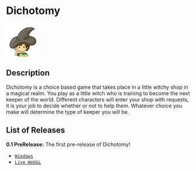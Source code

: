 # Dichotomy

![test](Assets/Resources/Icon.png)

## Description

Dichotomy is a choice based game that takes place in a little witchy shop in a magical realm. 
You play as a little witch who is training to become the next keeper of the world. Different characters will enter your shop with requests, 
it is your job to decide whether or not to help them. Whatever choice you make will determine the type of keeper you will be.

## List of Releases

<b>0.1 PreRelease:</b> The first pre-release of Dichotomy!
  * [`Windows`](https://github.com/DankiGames/Dichotomy/releases/download/v0.1-prerelease/Dichotomy-v0.1PreRelease.zip)
  * [`Live WebGL`](https://dankigames.github.io/Dichotomy-WebGL/)

